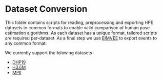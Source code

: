 # Dataset Conversion

This folder contains scripts for reading, preprocessing and exporting HPE datasets to common formats to enable valid comparison of human pose estimation algorithms. As each dataset has a unique format, tailored scripts are required per-dataset. As a final step we use [BIMVEE](https://github.com/event-driven-robotics/bimvee) to export events to any common format. 

We currently support the folowing datasets
* [DHP19](dhp19/README.md)
* [H3.6M](h36m/README.md)
* [MPII](mpii/README.md)
